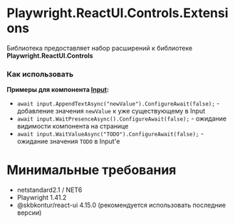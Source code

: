 # Playwright.ReactUI.Controls.Extensions

Библиотека предоставляет набор расширений к библиотеке **Playwright.ReactUI.Controls**

### Как использовать  

**Примеры для компонента [Input](https://tech.skbkontur.ru/react-ui/#/Components/Input):**  

+ `await input.AppendTextAsync("newValue").ConfigureAwait(false);` - добавление значения `newValue` к уже существующему в Input  
+ `await input.WaitPresenceAsync().ConfigureAwait(false);` - ожидание видимости компонента на странице  
+ `await input.WaitValueAsync("TODO").ConfigureAwait(false);` - ожидание значения `TODO` в Input'e  


# Минимальные требования

+ netstandard2.1 / NET6
+ Playwright 1.41.2
+ @skbkontur/react-ui 4.15.0 (рекомендуется использовать последние версии)